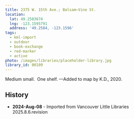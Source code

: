 ```yaml
---
title: 2375 W. 15th Ave.; Balsam—Vine St.
location:
  lat: 49.2583674
  lng: -123.1595791
  address: '49.2584, -123.1596'
tags:
  - kml-import
  - outdoor
  - book-exchange
  - red-marker
  - active
photo: /images/libraries/placeholder-library.jpg
library_id: 00109
---
```

Medium small.  One shelf.
—Added to map by K.D., 2020.

## History
- **2024-Aug-08** - Imported from Vancouver Little Libraries 2025.8.6.revision
